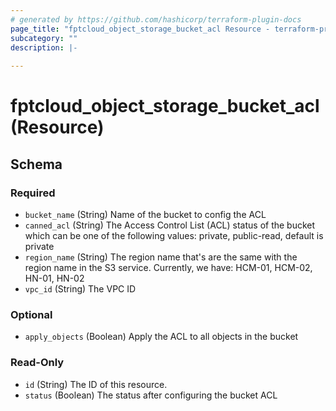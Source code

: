 ```yaml
---
# generated by https://github.com/hashicorp/terraform-plugin-docs
page_title: "fptcloud_object_storage_bucket_acl Resource - terraform-provider-fptcloud"
subcategory: ""
description: |-
  
---
```


# fptcloud_object_storage_bucket_acl (Resource)





<!-- schema generated by tfplugindocs -->
## Schema

### Required

- `bucket_name` (String) Name of the bucket to config the ACL
- `canned_acl` (String) The Access Control List (ACL) status of the bucket which can be one of the following values: private, public-read, default is private
- `region_name` (String) The region name that's are the same with the region name in the S3 service. Currently, we have: HCM-01, HCM-02, HN-01, HN-02
- `vpc_id` (String) The VPC ID

### Optional

- `apply_objects` (Boolean) Apply the ACL to all objects in the bucket

### Read-Only

- `id` (String) The ID of this resource.
- `status` (Boolean) The status after configuring the bucket ACL
